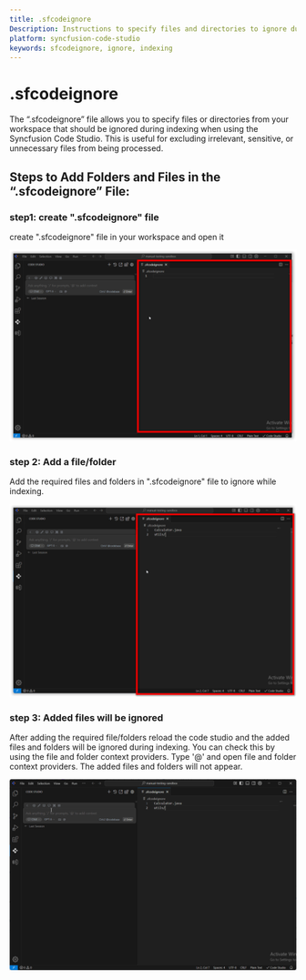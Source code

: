 ```yaml
---
title: .sfcodeignore
Description: Instructions to specify files and directories to ignore during indexing in Syncfusion Code Studio.
platform: syncfusion-code-studio
keywords: sfcodeignore, ignore, indexing
---
```


# .sfcodeignore

The “.sfcodeignore” file allows you to specify files or directories from your workspace that should be ignored during indexing when using the Syncfusion Code Studio. This is useful for excluding irrelevant, sensitive, or unnecessary files from being processed.

## Steps to Add Folders and Files in the “.sfcodeignore” File:
### step1: create ".sfcodeignore" file 
create ".sfcodeignore" file in your workspace and open it

<img src="../reference-images/ignore1.png" alt=".sfcodeignore">

### step 2: Add a file/folder 
Add the required files and folders in ".sfcodeignore" file to ignore while indexing.

<img src="../reference-images/ignore2.png" alt=".sfcodeignore">

### step 3: Added files will be ignored
After adding the required file/folders reload the code studio and the added files and folders will be ignored during indexing. You can check this by using the file and folder context providers. Type '@' and open file and folder context providers. The added files and folders will not appear.

<img src="../reference-images/ignore3.gif" alt=".sfcodeignore">

